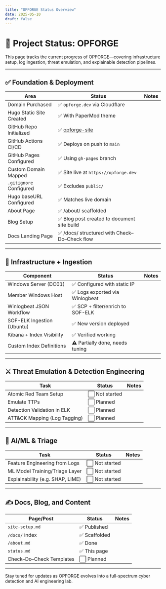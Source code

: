 ```yaml
---
title: "OPFORGE Status Overview"
date: 2025-05-10
draft: false
---
```


# 🧭 Project Status: OPFORGE

This page tracks the current progress of OPFORGE—covering infrastructure setup, log ingestion, threat emulation, and explainable detection pipelines.

---

## ✅ Foundation & Deployment

| Area                        | Status         | Notes |
|----------------------------|----------------|-------|
| Domain Purchased           | ✅ `opforge.dev` via Cloudflare |
| Hugo Static Site Created   | ✅ With PaperMod theme |
| GitHub Repo Initialized    | ✅ [opforge-site](https://github.com/ATHL337/opforge-site) |
| GitHub Actions CI/CD       | ✅ Deploys on push to `main` |
| GitHub Pages Configured    | ✅ Using `gh-pages` branch |
| Custom Domain Mapped       | ✅ Site live at `https://opforge.dev` |
| `.gitignore` Configured    | ✅ Excludes `public/` |
| Hugo baseURL Configured    | ✅ Matches live domain |
| About Page                 | ✅ /about/ scaffolded |
| Blog Setup                 | ✅ Blog post created to document site build |
| Docs Landing Page          | ✅ /docs/ structured with Check–Do–Check flow |

---

## 🧱 Infrastructure + Ingestion

| Component                  | Status         | Notes |
|---------------------------|----------------|-------|
| Windows Server (DC01)     | ✅ Configured with static IP |
| Member Windows Host       | ✅ Logs exported via Winlogbeat |
| Winlogbeat JSON Workflow  | ✅ SCP + filter/enrich to SOF-ELK |
| SOF-ELK Ingestion (Ubuntu)| ✅ New version deployed |
| Kibana + Index Visibility | ✅ Verified working |
| Custom Index Definitions  | ⚠️ Partially done, needs tuning |

---

## ⚔️ Threat Emulation & Detection Engineering

| Task                             | Status         | Notes |
|----------------------------------|----------------|-------|
| Atomic Red Team Setup           | ⬜ Not started |
| Emulate TTPs                     | ⬜ Planned |
| Detection Validation in ELK      | ⬜ Planned |
| ATT&CK Mapping (Log Tagging)     | ⬜ Planned |

---

## 🧠 AI/ML & Triage

| Task                             | Status         | Notes |
|----------------------------------|----------------|-------|
| Feature Engineering from Logs    | ⬜ Not started |
| ML Model Training/Triage Layer   | ⬜ Not started |
| Explainability (e.g. SHAP, LIME) | ⬜ Not started |

---

## ✍️ Docs, Blog, and Content

| Page/Post                       | Status       | Notes |
|--------------------------------|--------------|-------|
| `site-setup.md`                | ✅ Published |
| `/docs/` index                 | ✅ Scaffolded |
| `/about.md`                    | ✅ Done |
| `status.md`                    | ✅ This page |
| Check–Do–Check Templates       | ⬜ Planned |

---

Stay tuned for updates as OPFORGE evolves into a full-spectrum cyber detection and AI engineering lab.
